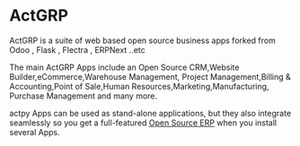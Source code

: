 
ActGRP
=======

ActGRP is a suite of web based open source business apps forked from Odoo ,  Flask , Flectra , ERPNext ..etc 

The main ActGRP Apps include an Open Source CRM,Website Builder,eCommerce,Warehouse Management,
Project Management,Billing &amp; Accounting,Point of Sale,Human Resources,Marketing,Manufacturing,
Purchase Management and many more.

actpy Apps can be used as stand-alone applications, but they also integrate seamlessly so you get
a full-featured <a href="http://actpy.com">Open Source ERP</a> when you install several Apps.



